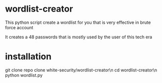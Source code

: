 # wordlist-creator
This python script create a wordlist for you that  is very effective in brute force account

It creates a 48 passwords that is mostly used by the user of this tech era

# installation

git clone repo clone white-security/wordlist-creator\n
cd wordlist-creator\n
python wordlist.py
